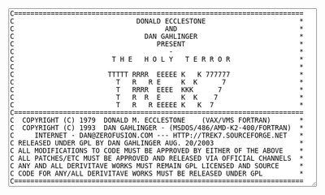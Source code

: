 <textarea rows="23" cols="73" >
C=======================================================================
C                              DONALD ECCLESTONE                       *
C                                     AND                              *
C                                DAN GAHLINGER                         *
C                                   PRESENT                            *
C                                      -                               *
C                        T H E   H O L Y   T E R R O R                 *
C                                                                      *
C                       TTTTT RRRR  EEEEE K   K 777777                 *
C                         T   R   R E     K  K      7                  *
C                         T   RRRR  EEEE  KKK      7                   *
C                         T   R  R  E     K  K    7                    *
C                         T   R   R EEEEE K   K  7                     *
C=======================================================================
C  COPYRIGHT (C) 1979  DONALD M. ECCLESTONE    (VAX/VMS FORTRAN)       *
C  COPYRIGHT (C) 1993  DAN GAHLINGER - (MSDOS/486/AMD-K2-400/FORTRAN)  *
C     INTERNET - DAN@ZEROFUSION.COM --- HTTP://TREK7.SOURCEFORGE.NET   *
C RELEASED UNDER GPL BY DAN GAHLINGER AUG. 20/2003                     *
C ALL MODIFICATIONS TO CODE MUST BE APPROVED BY EITHER OF THE ABOVE    *
C ALL PATCHES/ETC MUST BE APPROVED AND RELEASED VIA OFFICIAL CHANNELS  *
C ANY AND ALL DERIVITAVE WORKS MUST REMAIN GPL LICENSED AND SOURCE     *
C CODE FOR ANY/ALL DERIVITAVE WORKS MUST BE RELEASED UNDER GPL         *
C=======================================================================
</textarea>
